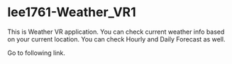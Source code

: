 # lee1761-Weather_VR1


This is Weather VR application. 
You can check current weather info based on your current location. 
You can check Hourly and Daily Forecast as well.

Go to following link.
